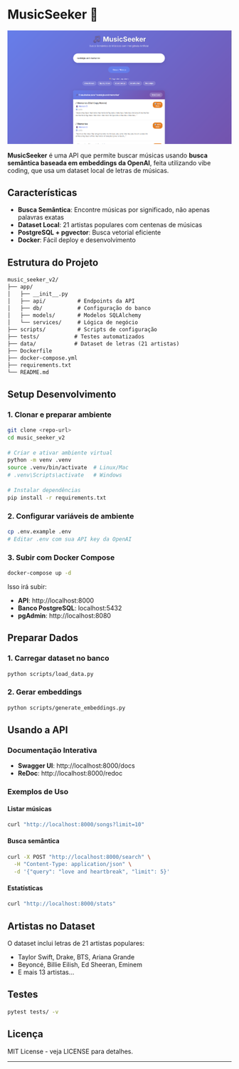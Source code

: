 # MusicSeeker 🎵

  ![MusicSeeker Interface](/static/thumb.png)

**MusicSeeker** é uma API que permite buscar músicas usando **busca semântica baseada em embeddings da OpenAI**, feita utilizando vibe coding, que usa um dataset local de letras de músicas.

## Características

- **Busca Semântica**: Encontre músicas por significado, não apenas palavras exatas
- **Dataset Local**: 21 artistas populares com centenas de músicas
- **PostgreSQL + pgvector**: Busca vetorial eficiente
- **Docker**: Fácil deploy e desenvolvimento

## Estrutura do Projeto

```
music_seeker_v2/
├── app/
│   ├── __init__.py
│   ├── api/          # Endpoints da API
│   ├── db/           # Configuração do banco
│   ├── models/       # Modelos SQLAlchemy
│   └── services/     # Lógica de negócio
├── scripts/          # Scripts de configuração
├── tests/           # Testes automatizados
├── data/            # Dataset de letras (21 artistas)
├── Dockerfile
├── docker-compose.yml
├── requirements.txt
└── README.md
```

## Setup Desenvolvimento

### 1. Clonar e preparar ambiente

```bash
git clone <repo-url>
cd music_seeker_v2

# Criar e ativar ambiente virtual
python -m venv .venv
source .venv/bin/activate  # Linux/Mac
# .venv\Scripts\activate   # Windows

# Instalar dependências
pip install -r requirements.txt
```

### 2. Configurar variáveis de ambiente

```bash
cp .env.example .env
# Editar .env com sua API key da OpenAI
```

### 3. Subir com Docker Compose

```bash
docker-compose up -d
```

Isso irá subir:
- **API**: http://localhost:8000
- **Banco PostgreSQL**: localhost:5432
- **pgAdmin**: http://localhost:8080

## Preparar Dados

### 1. Carregar dataset no banco

```bash
python scripts/load_data.py
```

### 2. Gerar embeddings

```bash
python scripts/generate_embeddings.py
```

## Usando a API

### Documentação Interativa
- **Swagger UI**: http://localhost:8000/docs
- **ReDoc**: http://localhost:8000/redoc

### Exemplos de Uso

#### Listar músicas
```bash
curl "http://localhost:8000/songs?limit=10"
```

#### Busca semântica
```bash
curl -X POST "http://localhost:8000/search" \
  -H "Content-Type: application/json" \
  -d '{"query": "love and heartbreak", "limit": 5}'
```

#### Estatísticas
```bash
curl "http://localhost:8000/stats"
```

## Artistas no Dataset

O dataset inclui letras de 21 artistas populares:
- Taylor Swift, Drake, BTS, Ariana Grande
- Beyoncé, Billie Eilish, Ed Sheeran, Eminem
- E mais 13 artistas...

## Testes

```bash
pytest tests/ -v
```

## Licença

MIT License - veja LICENSE para detalhes.

---

